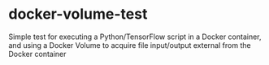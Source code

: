 # docker-volume-test
Simple test for executing a Python/TensorFlow script in a Docker container, and using a Docker Volume to acquire file input/output external from the Docker container
